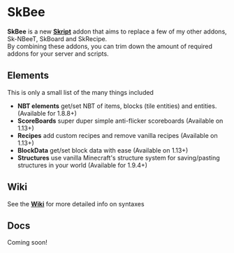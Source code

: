 # SkBee

**SkBee** is a new [**Skript**](https://github.com/SkriptLang/Skript) addon that aims to replace a few of my other addons, Sk-NBeeT, SkBoard and SkRecipe.   
By combining these addons, you can trim down the amount of required addons for your server and scripts.

## Elements
This is only a small list of the many things included
- **NBT elements** get/set NBT of items, blocks (tile entities) and entities. (Available for 1.8.8+)
- **ScoreBoards** super duper simple anti-flicker scoreboards (Available on 1.13+)
- **Recipes** add custom recipes and remove vanilla recipes (Available on 1.13+)
- **BlockData** get/set block data with ease (Available on 1.13+)
- **Structures** use vanilla Minecraft's structure system for saving/pasting structures in your world (Available for 1.9.4+)

## Wiki
See the [**Wiki**](https://github.com/ShaneBeee/SkBee/wiki) for more detailed info on syntaxes

## Docs
Coming soon!
